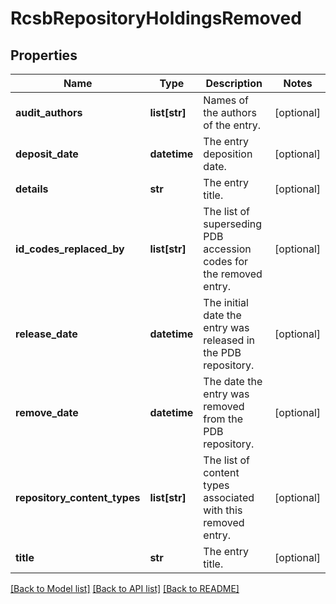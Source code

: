# RcsbRepositoryHoldingsRemoved

## Properties
Name | Type | Description | Notes
------------ | ------------- | ------------- | -------------
**audit_authors** | **list[str]** | Names of the authors of the entry. | [optional] 
**deposit_date** | **datetime** | The entry deposition date. | [optional] 
**details** | **str** | The entry title. | [optional] 
**id_codes_replaced_by** | **list[str]** | The list of superseding PDB accession codes for the removed entry. | [optional] 
**release_date** | **datetime** | The initial date the entry was released in the PDB repository. | [optional] 
**remove_date** | **datetime** | The date the entry was removed from the PDB repository. | [optional] 
**repository_content_types** | **list[str]** | The list of content types associated with this removed entry. | [optional] 
**title** | **str** | The entry title. | [optional] 

[[Back to Model list]](../README.md#documentation-for-models) [[Back to API list]](../README.md#documentation-for-api-endpoints) [[Back to README]](../README.md)

